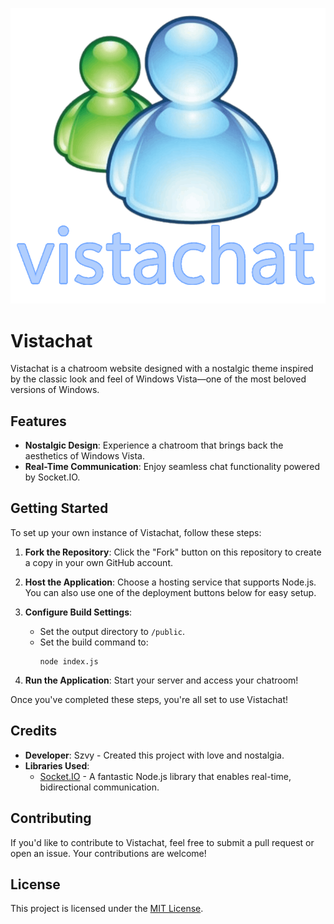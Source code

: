 ![Vistachat](public/vistachat.png)

# Vistachat

Vistachat is a chatroom website designed with a nostalgic theme inspired by the classic look and feel of Windows Vista—one of the most beloved versions of Windows.

## Features

- **Nostalgic Design**: Experience a chatroom that brings back the aesthetics of Windows Vista.
- **Real-Time Communication**: Enjoy seamless chat functionality powered by Socket.IO.

## Getting Started

To set up your own instance of Vistachat, follow these steps:

1. **Fork the Repository**: Click the "Fork" button on this repository to create a copy in your own GitHub account.
   
2. **Host the Application**: Choose a hosting service that supports Node.js. You can also use one of the deployment buttons below for easy setup.
   
3. **Configure Build Settings**:
   - Set the output directory to `/public`.
   - Set the build command to:
     ```
     node index.js
     ```

4. **Run the Application**: Start your server and access your chatroom!

Once you've completed these steps, you're all set to use Vistachat!

## Credits

- **Developer**: Szvy - Created this project with love and nostalgia.
- **Libraries Used**: 
  - [Socket.IO](https://socket.io/) - A fantastic Node.js library that enables real-time, bidirectional communication.

## Contributing

If you'd like to contribute to Vistachat, feel free to submit a pull request or open an issue. Your contributions are welcome!

## License

This project is licensed under the [MIT License](LICENSE).
